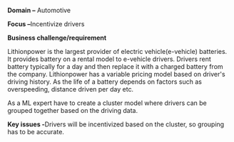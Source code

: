 <b>Domain –</b> Automotive

<b>Focus –</b>Incentivize drivers

<b>Business challenge/requirement</b>

Lithionpower is the largest provider of electric vehicle(e-vehicle) batteries.  It provides battery on a rental model to e-vehicle drivers. Drivers rent battery typically for a day and then replace it with a charged battery from the company. Lithionpower has a variable pricing model based on driver's driving history. As the life of a battery depends on factors such as overspeeding, distance driven per day etc.

As a ML expert have  to create a cluster model where drivers can be grouped together based on the driving data.

<b>Key issues -</b>Drivers will be incentivized based on the cluster, so grouping has to be accurate. 

